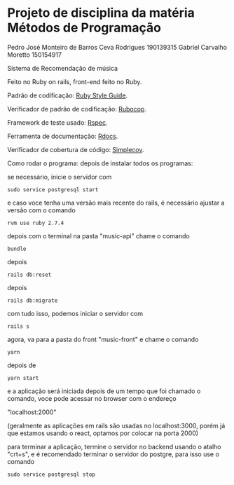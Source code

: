 # Projeto de disciplina da matéria Métodos de Programação

Pedro José Monteiro de Barros Ceva Rodrigues 190139315
Gabriel Carvalho Moretto 150154917

Sistema de Recomendação de música

Feito no Ruby on rails, front-end feito no Ruby.

Padrão de codificação: [Ruby Style Guide](https://rubystyle.guide/).

Verificador de padrão de codificação: [Rubocop](https://github.com/rubocop/rubocop).

Framework de teste usado: [Rspec](https://rspec.info/).

Ferramenta de documentação: [Rdocs](https://github.com/ruby/rdoc).

Verificador de cobertura de código: [Simplecov](https://github.com/simplecov-ruby/simplecov).

Como rodar o programa:
depois de instalar todos os programas:

se necessário, inicie o servidor com

```sudo service postgresql start```

e caso voce tenha uma versão mais recente do rails, é necessário ajustar a versão com o comando

```rvm use ruby 2.7.4```

depois com o terminal na pasta "music-api" chame o comando

```bundle```

depois

```rails db:reset```

depois

```rails db:migrate```

com tudo isso, podemos iniciar o servidor com

```rails s```

agora, va para a pasta do front "music-front" e chame o comando

```yarn```

depois de

```yarn start```

e a aplicação será iniciada depois de um tempo que foi chamado o comando, voce pode acessar no browser com o endereço

"localhost:2000"

(geralmente as aplicações em rails são usadas no localhost:3000, porém já que estamos usando o react, optamos por colocar na porta 2000)

para terminar a aplicação, termine o servidor no backend usando o atalho "crt+s", e é recomendado terminar o servidor do postgre, para isso use o comando

```sudo service postgresql stop```

